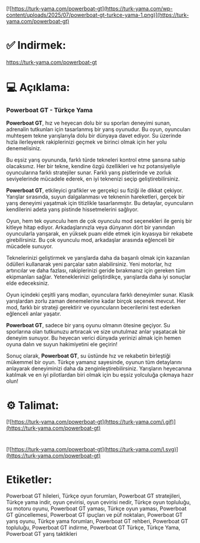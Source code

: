 [![https://turk-yama.com/powerboat-gt](https://turk-yama.com/wp-content/uploads/2025/07/powerboat-gt-turkce-yama-1.png)](https://turk-yama.com/powerboat-gt)
# ✅ Indirmek:
https://turk-yama.com/powerboat-gt
# 💻 Açıklama:
### Powerboat GT - Türkçe Yama

**Powerboat GT**, hız ve heyecan dolu bir su sporları deneyimi sunan, adrenalin tutkunları için tasarlanmış bir yarış oyunudur. Bu oyun, oyuncuları muhteşem tekne yarışlarıyla dolu bir dünyaya davet ediyor. Su üzerinde hızla ilerleyerek rakiplerinizi geçmek ve birinci olmak için her yolu denemelisiniz.

Bu eşsiz yarış oyununda, farklı türde tekneleri kontrol etme şansına sahip olacaksınız. Her bir tekne, kendine özgü özellikleri ve hız potansiyeliyle oyuncularına farklı stratejiler sunar. Farklı yarış pistlerinde ve zorluk seviyelerinde mücadele ederek, en iyi teknenizi seçip geliştirebilirsiniz.

**Powerboat GT**, etkileyici grafikler ve gerçekçi su fiziği ile dikkat çekiyor. Yarışlar sırasında, suyun dalgalanması ve teknenin hareketleri, gerçek bir yarış deneyimi yaşatmak için titizlikle tasarlanmıştır. Bu detaylar, oyuncuların kendilerini adeta yarış pistinde hissetmelerini sağlıyor.

Oyun, hem tek oyunculu hem de çok oyunculu mod seçenekleri ile geniş bir kitleye hitap ediyor. Arkadaşlarınızla veya dünyanın dört bir yanından oyuncularla yarışarak, en yüksek puanı elde etmek için kıyasıya bir rekabete girebilirsiniz. Bu çok oyunculu mod, arkadaşlar arasında eğlenceli bir mücadele sunuyor.

Teknelerinizi geliştirmek ve yarışlarda daha da başarılı olmak için kazanılan ödülleri kullanarak yeni parçalar satın alabilirsiniz. Yeni motorlar, hız artırıcılar ve daha fazlası, rakiplerinizi geride bırakmanız için gereken tüm ekipmanları sağlar. Yeteneklerinizi geliştirdikçe, yarışlarda daha iyi sonuçlar elde edeceksiniz.

Oyun içindeki çeşitli yarış modları, oyunculara farklı deneyimler sunar. Klasik yarışlardan zorlu zaman denemelerine kadar birçok seçenek mevcut. Her mod, farklı bir strateji gerektirir ve oyuncuların becerilerini test ederken eğlenceli anlar yaşatır.

**Powerboat GT**, sadece bir yarış oyunu olmanın ötesine geçiyor. Su sporlarına olan tutkunuzu artıracak ve size unutulmaz anlar yaşatacak bir deneyim sunuyor. Bu heyecan verici dünyada yerinizi almak için hemen oyuna dalın ve suyun hakimiyetini ele geçirin!

Sonuç olarak, **Powerboat GT**, su üstünde hız ve rekabetin birleştiği mükemmel bir oyun. Türkçe yamanız sayesinde, oyunun tüm detaylarını anlayarak deneyiminizi daha da zenginleştirebilirsiniz. Yarışların heyecanına katılmak ve en iyi pilotlardan biri olmak için bu eşsiz yolculuğa çıkmaya hazır olun!
# ⚙️ Talimat:
[![https://turk-yama.com/powerboat-gt](https://turk-yama.com/i.gif)](https://turk-yama.com/powerboat-gt)
#
[![https://turk-yama.com/powerboat-gt](https://turk-yama.com/l.svg)](https://turk-yama.com/powerboat-gt)
# Etiketler:
Powerboat GT hileleri, Türkçe oyun forumları, Powerboat GT stratejileri, Türkçe yama indir, oyun çevirisi, oyun çevirisi nedir, Türkçe oyun topluluğu, su motoru oyunu, Powerboat GT yaması, Türkçe oyun yaması, Powerboat GT güncellemesi, Powerboat GT ipuçları ve püf noktaları, Powerboat GT yarış oyunu, Türkçe yama forumları, Powerboat GT rehberi, Powerboat GT topluluğu, Powerboat GT indirme, Powerboat GT Türkçe, Türkçe Yama, Powerboat GT yarış taktikleri


